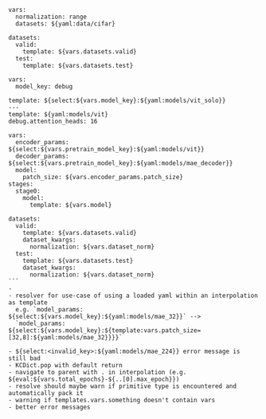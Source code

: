 ```
vars:
  normalization: range
  datasets: ${yaml:data/cifar}

datasets:
  valid:
    template: ${vars.datasets.valid}
  test:
    template: ${vars.datasets.test}
```

```
vars:
  model_key: debug

template: ${select:${vars.model_key}:${yaml:models/vit_solo}}
---
template: ${yaml:models/vit}
debug.attention_heads: 16
```

```
vars:
  encoder_params: ${select:${vars.pretrain_model_key}:${yaml:models/vit}}
  decoder_params: ${select:${vars.pretrain_model_key}:${yaml:models/mae_decoder}}
  model:
    patch_size: ${vars.encoder_params.patch_size}
stages:
  stage0:
    model:
      template: ${vars.model}
```
````
datasets:
  valid:
    template: ${vars.datasets.valid}
    dataset_kwargs:
      normalization: ${vars.dataset_norm}
  test:
    template: ${vars.datasets.test}
    dataset_kwargs:
      normalization: ${vars.dataset_norm}
```
-
- resolver for use-case of using a loaded yaml within an interpolation as template
  e.g. `model_params: ${select:${vars.model_key}:${yaml:models/mae_32}}` -->
  `model_params: ${select:${vars.model_key}:${template:vars.patch_size=[32,8]:${yaml:models/mae_32}}}}`

- ${select:<invalid_key>:${yaml:models/mae_224}} error message is still bad
- KCDict.pop with default return
- navigate to parent with . in interpolation (e.g. ${eval:${vars.total_epochs}-${..[0].max_epoch}})
- resolve should maybe warn if primitive type is encountered and automatically pack it
- warning if templates.vars.something doesn't contain vars
- better error messages